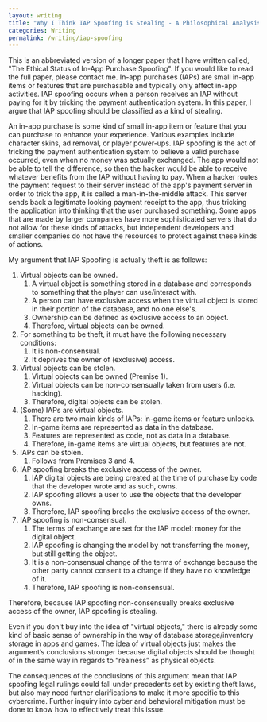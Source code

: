 ```yaml
---
layout: writing
title: "Why I Think IAP Spoofing is Stealing - A Philosophical Analysis"
categories: Writing
permalink: /writing/iap-spoofing
---
```

This is an abbreviated version of a longer paper that I have written called, "The Ethical Status of In-App Purchase Spoofing". If you would like to read the full paper, please contact me. In-app purchases (IAPs) are small in-app items or features that are purchasable and typically only affect in-app activities. IAP spoofing occurs when a person receives an IAP without paying for it by tricking the payment authentication system. In this paper, I argue that IAP spoofing should be classified as a kind of stealing. 

An in-app purchase is some kind of small in-app item or feature that you can purchase to enhance your experience. Various examples include character skins, ad removal, or player power-ups. IAP spoofing is the act of tricking the payment authentication system to believe a valid purchase occurred, even when no money was actually exchanged. The app would not be able to tell the difference, so then the hacker would be able to receive whatever benefits from the IAP without having to pay. When a hacker routes the payment request to their server instead of the app's payment server in order to trick the app, it is called a man-in-the-middle attack. This server sends back a legitimate looking payment receipt to the app, thus tricking the application into thinking that the user purchased something. Some apps that are made by larger companies have more sophisticated servers that do not allow for these kinds of attacks, but independent developers and smaller companies do not have the resources to protect against these kinds of actions.

My argument that IAP Spoofing is actually theft is as follows:
1. Virtual objects can be owned.
    1. A virtual object is something stored in a database and corresponds to something that the player can use/interact with.
    2. A person can have exclusive access when the virtual object is stored in their portion of the database, and no one else's.
    3. Ownership can be defined as exclusive access to an object.
    4. Therefore, virtual objects can be owned.
2. For something to be theft, it must have the following necessary conditions: 
    1. It is non-consensual.
    2. It deprives the owner of (exclusive) access.
3. Virtual objects can be stolen.
    1. Virtual objects can be owned (Premise 1).
    2. Virtual objects can be non-consensually taken from users (i.e. hacking).
    3. Therefore, digital objects can be stolen.
4. (Some) IAPs are virtual objects.
    1. There are two main kinds of IAPs: in-game items or feature unlocks.
    2. In-game items are represented as data in the database.
    3. Features are represented as code, not as data in a database.
    4. Therefore, in-game items are virtual objects, but features are not.
5. IAPs can be stolen.
    1. Follows from Premises 3 and 4.
6. IAP spoofing breaks the exclusive access of the owner.
    1. IAP digital objects are being created at the time of purchase by code that the developer wrote and as such, owns.
    2. IAP spoofing allows a user to use the objects that the developer owns.
    3. Therefore, IAP spoofing breaks the exclusive access of the owner.
7. IAP spoofing is non-consensual.
    1. The terms of exchange are set for the IAP model: money for the digital object.
    2. IAP spoofing is changing the model by not transferring the money, but still getting the object.
    3. It is a non-consensual change of the terms of exchange because the other party cannot consent to a change if they have no knowledge of it.
    4. Therefore, IAP spoofing is non-consensual.

Therefore, because IAP spoofing non-consensually breaks exclusive access of the owner, IAP spoofing is stealing.

Even if you don't buy into the idea of "virtual objects," there is already some kind of basic sense of ownership in the way of database storage/inventory storage in apps and games. The idea of virtual objects just makes the argument’s conclusions stronger because digital objects should be thought of in the same way in regards to “realness” as physical objects. 

The consequences of the conclusions of this argument mean that IAP spoofing legal rulings could fall under precedents set by existing theft laws, but also may need further clarifications to make it more specific to this cybercrime. Further inquiry into cyber and behavioral mitigation must be done to know how to effectively treat this issue.
